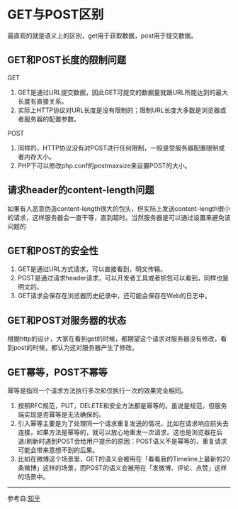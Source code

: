 # GET与POST区别

最直观的就是语义上的区别，get用于获取数据，post用于提交数据。

## GET和POST长度的限制问题

GET

1. GET是通过URL提交数据，因此GET可提交的数据量就跟URL所能达到的最大长度有直接关系。 
2. 实际上HTTP协议对URL长度是没有限制的；限制URL长度大多数是浏览器或者服务器的配置参数。

POST

1. 同样的，HTTP协议没有对POST进行任何限制，一般是受服务器配置限制或者内存大小。
2. PHP下可以修改php.conf的postmaxsize来设置POST的大小。

## 请求header的content-length问题 

如果有人恶意伪造content-length很大的包头，但实际上发送content-length很小的请求，这样服务器会一直干等，直到超时。当然服务器是可以通过设置来避免该问题的

## GET和POST的安全性

1. GET是通过URL方式请求，可以直接看到，明文传输。
2. POST是通过请求header请求，可以开发者工具或者抓包可以看到，同样也是明文的。 
3. GET请求会保存在浏览器历史纪录中，还可能会保存在Web的日志中。

## GET和POST对服务器的状态

根据http的设计，大家在看到get的时候，都期望这个请求对服务器没有修改，看到post的时候，都认为这对服务器产生了修改。

## GET幂等，POST不幂等

幂等是指同一个请求方法执行多次和仅执行一次的效果完全相同。

1. 按照RFC规范，PUT，DELETE和安全方法都是幂等的。虽说是规范，但服务端实现是否幂等是无法确保的。
2. 引入幂等主要是为了处理同一个请求重复发送的情况，比如在请求响应前失去连接，如果方法是幂等的，就可以放心地重发一次请求。这也是浏览器在后退/刷新时遇到POST会给用户提示的原因：POST语义不是幂等的，重复请求可能会带来意想不到的后果。
3. 比如在微博这个场景里，GET的语义会被用在「看看我的Timeline上最新的20条微博」这样的场景，而POST的语义会被用在「发微博、评论、点赞」这样的场景中。


---
参考自:[知乎](https://www.zhihu.com/question/28586791)